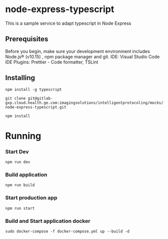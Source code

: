 # node-express-typescript

This is a sample service to adapt typescript in Node Express

## Prerequisites
Before you begin, make sure your development environment includes Node.js® (v10.15) , npm package manager and git.
IDE: Visual Studio Code
IDE Plugins: Prettier - Code formatter, TSLint

## Installing

`npm install -g typescript`

`git clone git@gitlab-gxp.cloud.health.ge.com:imagingsolutions/intelligentprotocoling/mocks/node-express-typescript.git`

`npm install`

# Running 

### Start Dev

`npm run dev`

### Build application

`npm run build`

### Start production app

`npm run start`

### Build and Start application docker

`sudo docker-compose -f docker-compose.yml up --build -d`

